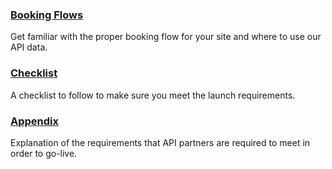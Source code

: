 

### [Booking Flows](/guides/car/flow.md)

Get familiar with the proper booking flow for your site and where to use our API data.

### [Checklist](/guides/car/launch.md)

A checklist to follow to make sure you meet the launch requirements.

### [Appendix](/guides/car/appendix.md)

Explanation of the requirements that API
partners are required to meet in order to go-live.


